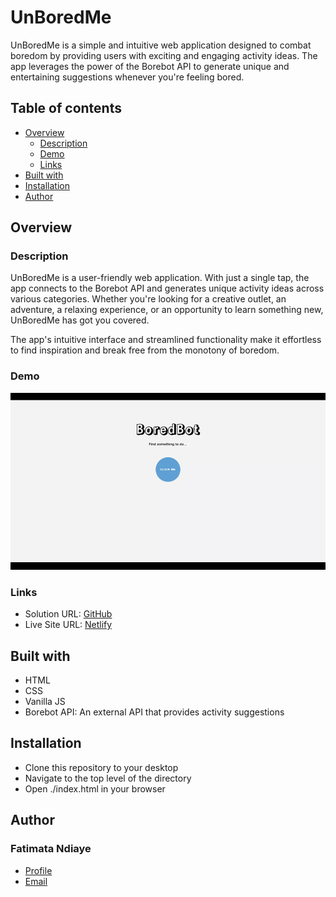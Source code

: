 # UnBoredMe

UnBoredMe is a simple and intuitive web application designed to combat boredom by providing users with exciting and engaging activity ideas. The app leverages the power of the Borebot API to generate unique and entertaining suggestions whenever you're feeling bored.

## Table of contents

- [Overview](#overview)
  - [Description](#description)
  - [Demo](#demo)
  - [Links](#links)
- [Built with](#built-with)
- [Installation](#installation)
- [Author](#author)

## Overview

### Description

UnBoredMe is a user-friendly web application. With just a single tap, the app connects to the Borebot API and generates unique activity ideas across various categories. Whether you're looking for a creative outlet, an adventure, a relaxing experience, or an opportunity to learn something new, UnBoredMe has got you covered.

The app's intuitive interface and streamlined functionality make it effortless to find inspiration and break free from the monotony of boredom.

### Demo

![Screenshots](./demo.gif)

### Links

- Solution URL: [GitHub](https://github.com/fatima-xs/unboredme-app)
- Live Site URL: [Netlify](https://unboredme-app-fatima.netlify.app/)

## Built with

- HTML
- CSS
- Vanilla JS
- Borebot API: An external API that provides activity suggestions

## Installation

- Clone this repository to your desktop
- Navigate to the top level of the directory
- Open ./index.html in your browser

## Author

### Fatimata Ndiaye

- [Profile](https://github.com/fatima-xs "Fatima Ndiaye")
- [Email](mailto:fatimanndiaye@gmail.com?subject=Hi "Hi!")
